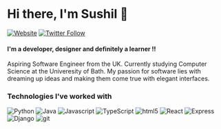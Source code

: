 # Hi there, I'm Sushil 👋 

[![Website](https://img.shields.io/website?label=Portfolio&style=for-the-badge&url=https%3A%2F%2Fcodestackr.com)](https://imsush.netlify.app/)
[![Twitter Follow](https://img.shields.io/twitter/follow/sush_il_?color=1DA1F2&logo=twitter&style=for-the-badge)](https://twitter.com/intent/follow?original_referer=https%3A%2F%2Fgithub.com%2FcodeSTACKr&screen_name=sush_il_)


#### I'm a developer, designer and definitely a learner !!
Aspiring Software Engineer from the UK. Currently studying Computer Science at the Univeresity of Bath.
My passion for software lies with dreaming up ideas and making them come true with elegant interfaces. 

### Technologies I've worked with
<p>
  <img alt="Python" src="https://img.shields.io/badge/python-3670A0?style=flat-square&logo=python&logoColor=ffdd54" />
  <img alt="Java" src="https://img.shields.io/badge/Java-ED8B00?style=flat-square&logo=openjdk&logoColor=white" />
  <img alt="Javascript" src="https://shields.io/badge/JavaScript-F7DF1E?logo=JavaScript&logoColor=000&style=flat-square" />
  <img alt="TypeScript" src="https://img.shields.io/badge/-TypeScript-007ACC?style=flat-square&logo=typescript&logoColor=white" />
  <img alt="html5" src="https://img.shields.io/badge/HTML5-E34F26?style=flat-square&logo=HTML5&logoColor=white" />
  <img alt="React" src="https://img.shields.io/badge/-React-45b8d8?style=flat-square&logo=react&logoColor=white" />
<!--   <img alt="Nodejs" src="https://img.shields.io/badge/-Nodejs-43853d?style=flat-square&logo=Node.js&logoColor=white" /> -->
  <img alt="Express" src="https://img.shields.io/badge/express-092E20?style=flat-square&logo=express&logoColor=white" />
  <img alt="Django" src="https://img.shields.io/badge/Django-092E20?style=flat-square&logo=django&logoColor=green" />
  <img alt="git" src="https://img.shields.io/badge/-Git-F05032?style=flat-square&logo=git&logoColor=white" />
</p>
